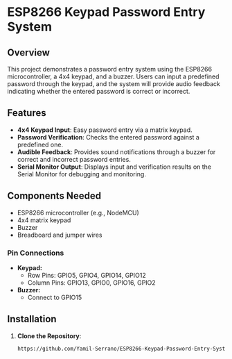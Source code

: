 # ESP8266 Keypad Password Entry System

## Overview

This project demonstrates a password entry system using the ESP8266 microcontroller, a 4x4 keypad, and a buzzer. Users can input a predefined password through the keypad, and the system will provide audio feedback indicating whether the entered password is correct or incorrect.

## Features

- **4x4 Keypad Input**: Easy password entry via a matrix keypad.
- **Password Verification**: Checks the entered password against a predefined one.
- **Audible Feedback**: Provides sound notifications through a buzzer for correct and incorrect password entries.
- **Serial Monitor Output**: Displays input and verification results on the Serial Monitor for debugging and monitoring.

## Components Needed

- ESP8266 microcontroller (e.g., NodeMCU)
- 4x4 matrix keypad
- Buzzer
- Breadboard and jumper wires

### Pin Connections

- **Keypad:**
  - Row Pins: GPIO5, GPIO4, GPIO14, GPIO12
  - Column Pins: GPIO13, GPIO0, GPIO16, GPIO2
- **Buzzer:**
  - Connect to GPIO15

## Installation

1. **Clone the Repository**:
   ```bash
   https://github.com/Yamil-Serrano/ESP8266-Keypad-Password-Entry-System.git
